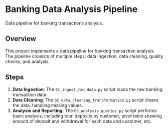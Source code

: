 # Banking Data Analysis Pipeline
Data pipeline for banking transactions analysis.

## Overview
This project implements a data pipeline for banking transaction analysis. The pipeline consists of multiple steps: data ingestion, data cleaning, quality checks, and analysis.

## Steps
1. **Data Ingestion**: The `01_ingest_raw_data.py` script loads the raw banking transaction data.
2. **Data Cleaning**: The `02_data_cleaning_transformation.py` script cleans the data, handling missing values.
3. **Analysis and Reporting**: The `03_analysis_queries.py` script performs basic analysis, including total deposits by customer, pivot table showing amount of deposit and withdrawal for each date and customer, etc.

